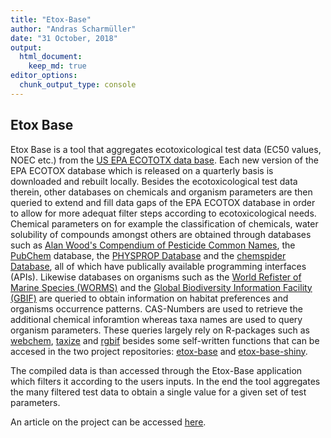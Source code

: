 ```yaml
---
title: "Etox-Base"
author: "Andras Scharmüller"
date: "31 October, 2018"
output:
  html_document:
    keep_md: true
editor_options: 
  chunk_output_type: console
---
```




## Etox Base

Etox Base is a tool that aggregates ecotoxicological test data (EC50 values, NOEC etc.) from the [US EPA ECOTOTX data base](https://cfpub.epa.gov/ecotox/). Each new version of the EPA ECOTOX database which is released on a quarterly basis is downloaded and rebuilt locally. Besides the ecotoxicological test data therein, other databases on chemicals and organism parameters are then queried to extend and fill data gaps of the EPA ECOTOX database in order to allow for more adequat filter steps according to ecotoxicological needs. Chemical parameters on for example the classification of chemicals, water solubility of compounds amongst others are obtained through databases such as [Alan Wood's Compendium of Pesticide Common Names](http://www.alanwood.net/pesticides/index.html), the [PubChem](https://pubchem.ncbi.nlm.nih.gov/) database, the [PHYSPROP Database](https://www.srcinc.com/what-we-do/environmental/scientific-databases.html) and the [chemspider Database](http://www.chemspider.com/), all of which have publically available programming interfaces (APIs). Likewise databases on organisms such as the [World Refister of Marine Species (WORMS)](http://marinespecies.org/) and the [Global Biodiversity Information Facility (GBIF)](https://www.gbif.org/) are queried to obtain information on habitat preferences and organisms occurrence patterns. CAS-Numbers are used to retrieve the additional chemical inforamtion whereas taxa names are used to query organism parameters. These queries largely rely on R-packages such as [webchem](https://github.com/ropensci/webchem), [taxize](https://github.com/ropensci/taxize/) and [rgbif](https://github.com/ropensci/rgbif) besides some self-written functions that can be accesed in the two project repositories: [etox-base](https://github.com/andreasLD/etox-base) and [etox-base-shiny](https://github.com/andreasLD/etox-base). 

The compiled data is than accessed through the Etox-Base application which filters it according to the users inputs. In the end the tool aggregates the many filtered test data to obtain a single value for a given set of test parameters.

An article on the project can be accessed [here]().







